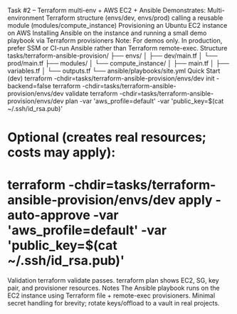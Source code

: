 Task #2 – Terraform multi-env + AWS EC2 + Ansible
Demonstrates:
Multi-environment Terraform structure (envs/dev, envs/prod) calling a reusable module (modules/compute_instance)
Provisioning an Ubuntu EC2 instance on AWS
Installing Ansible on the instance and running a small demo playbook via Terraform provisioners
Note: For demos only. In production, prefer SSM or CI-run Ansible rather than Terraform remote-exec.
Structure
tasks/terraform-ansible-provision/
├── envs/
│   ├── dev/main.tf
│   └── prod/main.tf
├── modules/
│   └── compute_instance/
│       ├── main.tf
│       ├── variables.tf
│       └── outputs.tf
└── ansible/playbooks/site.yml
Quick Start (dev)
terraform -chdir=tasks/terraform-ansible-provision/envs/dev init -backend=false
terraform -chdir=tasks/terraform-ansible-provision/envs/dev validate
terraform -chdir=tasks/terraform-ansible-provision/envs/dev plan -var 'aws_profile=default' -var 'public_key=$(cat ~/.ssh/id_rsa.pub)'
# Optional (creates real resources; costs may apply):
# terraform -chdir=tasks/terraform-ansible-provision/envs/dev apply -auto-approve -var 'aws_profile=default' -var 'public_key=$(cat ~/.ssh/id_rsa.pub)'
Validation
terraform validate passes.
terraform plan shows EC2, SG, key pair, and provisioner resources.
Notes
The Ansible playbook runs on the EC2 instance using Terraform file + remote-exec provisioners.
Minimal secret handling for brevity; rotate keys/offload to a vault in real projects.
